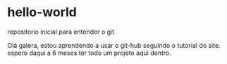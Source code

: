 # hello-world
repositorio inicial para entender o git

Olá galera, estou aprendendo a usar o git-hub seguindo o tutorial do site.
espero daqui a 6 meses ter todo um projeto aqui dentro.
